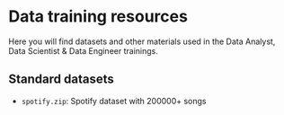 # Data training resources

Here you will find datasets and other materials used in the Data Analyst,
Data Scientist & Data Engineer trainings.

## Standard datasets

* `spotify.zip`: Spotify dataset with 200000+ songs
